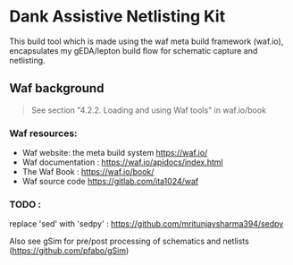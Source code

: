 # Dank Assistive Netlisting Kit

This build tool which is made using the waf meta build framework (waf.io), encapsulates my gEDA/lepton build flow for schematic capture and netlisting.

## Waf background

> See section "4.2.2. Loading and using Waf tools" in waf.io/book

### Waf resources:
* Waf website: the meta build system https://waf.io/
* Waf documentation : https://waf.io/apidocs/index.html
* The Waf Book : https://waf.io/book/
* Waf source code https://gitlab.com/ita1024/waf

### TODO : 
replace 'sed' with 'sedpy' : https://github.com/mritunjaysharma394/sedpy

Also see gSim for pre/post processing of schematics and netlists (https://github.com/pfabo/gSim)